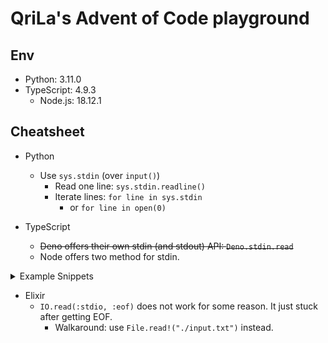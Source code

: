 # QriLa's Advent of Code playground

## Env

- Python: 3.11.0
- TypeScript: 4.9.3
  - Node.js: 18.12.1

## Cheatsheet

- Python
  - Use `sys.stdin` (over `input()`)
    - Read one line: `sys.stdin.readline()`
    - Iterate lines: `for line in sys.stdin`
      - or `for line in open(0)`

- TypeScript
  - ~~Deno offers their own stdin (and stdout) API: `Deno.stdin.read`~~
  - Node offers two method for stdin.

<details>
<summary>Example Snippets</summary>

```ts
// Deno
const buffer = new Uint8Array(65_536)
const bytesLength = await Deno.stdin.read(buffer) as number
const input = new TextDecoder().decode(buffer.subarray(0, bytesLength))

// Node
// - readFileSync
import { readFileSync } from 'fs'
const input = readFileSync(0, 'utf-8')

// - readline
import { stdin } from 'node:process'
import * as readline from 'node:readline'

const rl = readline.createInterface({ input: stdin })

rl.on('line', (line) => {
  // Handle line
})
// or
for await (const line of rl) {
  // Handle line
}
```

</details>

- Elixir
  - `IO.read(:stdio, :eof)` does not work for some reason. It just stuck after getting EOF.
    - Walkaround: use `File.read!("./input.txt")` instead.
